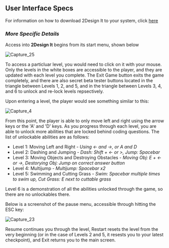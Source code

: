 ## User Interface Specs

For information on how to download 2Design It to your system, click [here](https://jones8mn.wixsite.com/2designit)


### *More Specific Details*


Access into **2Design It** begins from its start menu, shown below


![Capture_25](https://user-images.githubusercontent.com/52455851/164545648-cbbc3843-5991-4a57-b3b0-672b659dd116.jpeg)


To access a particluar level, you would need to click on it with your mouse. Only the levels in the white boxes are accessible to
the player, and they are updated with each level you complete. The Exit Game button exits the game completely, and there are 
also secret beta tester buttons located in the triangle between Levels 1, 2, and 5, and in the triangle between Levels 3, 4, 
and 6 to unlock and re-lock levels repsectively. 


Upon entering a level, the player would see something similar to this:


![Capture_4](https://user-images.githubusercontent.com/52455851/164546316-25b5e861-4043-4cbc-9314-478561e095d3.JPG)


From this point, the player is able to only move left and right using the arrow keys or the 'A' and 'D' keys. As you progress
through each level, you are able to unlock more abilities that are locked behind coding questions. The list of unlockable abilities
are as follows:


* Level 1: Moving Left and Right - *Using <- and ->, or A and D*
* Level 2: Dashing and Jumping - *Dash: Shift + <- or >, Jump: Spacebar*
* Level 3: Moving Objects and Destroying Obstacles - *Moving Obj: E + <- or ->, Destorying Obj: Jump on correct answer button*
* Level 4: Multijump - *Multijump: Spacebar x2*
* Level 5: Swimming and Cutting Grass - *Swim: Spacebar multiple times to swim up, Cut Grass: E next to cuttable grass*


Level 6 is a demonstration of all the abilities unlocked through the game, so there are no unlockables there. 


Below is a screenshot of the pause menu, accessible through hitting the ESC key:


![Capture_23](https://user-images.githubusercontent.com/52455851/164548608-912a8283-9b08-4404-81fc-965fe2620e21.JPG)


Resume continues you through the level, Restart resets the level from the very beginning (or in the case of Levels 2 and 5, it
resests you to your latest checkpoint), and Exit returns you to the main screen. 

